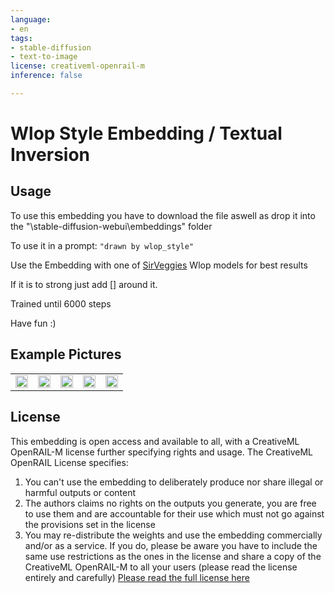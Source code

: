 ```yaml
---
language:
- en
tags:
- stable-diffusion
- text-to-image
license: creativeml-openrail-m
inference: false

---
```


# Wlop Style Embedding / Textual Inversion

## Usage
To use this embedding you have to download the file aswell as drop it into the "\stable-diffusion-webui\embeddings" folder

To use it in a prompt: ```"drawn by wlop_style"```

Use the Embedding with one of [SirVeggies](https://huggingface.co/SirVeggie) Wlop models for best results

If it is to strong just add [] around it.

Trained until 6000 steps

Have fun :)

## Example Pictures

<table>
  <tr>
    <td><img src=https://i.imgur.com/ImByEK5.png width=100% height=100%/></td>
    <td><img src=https://i.imgur.com/BndPSqd.png width=100% height=100%/></td>
    <td><img src=https://i.imgur.com/4cB2B28.png width=100% height=100%/></td>
    <td><img src=https://i.imgur.com/Hw5FMID.png width=100% height=100%/></td>
    <td><img src=https://i.imgur.com/ddwJwoO.png width=100% height=100%/></td>
   </tr>
</table>

## License

This embedding is open access and available to all, with a CreativeML OpenRAIL-M license further specifying rights and usage.
The CreativeML OpenRAIL License specifies: 

1. You can't use the embedding to deliberately produce nor share illegal or harmful outputs or content 
2. The authors claims no rights on the outputs you generate, you are free to use them and are accountable for their use which must not go against the provisions set in the license
3. You may re-distribute the weights and use the embedding commercially and/or as a service. If you do, please be aware you have to include the same use restrictions as the ones in the license and share a copy of the CreativeML OpenRAIL-M to all your users (please read the license entirely and carefully)
[Please read the full license here](https://huggingface.co/spaces/CompVis/stable-diffusion-license)